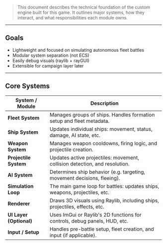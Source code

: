 > This document describes the technical foundation of the custom engine built for this game. It outlines major systems, how they interact, and what responsibilities each module owns.

---
## Goals

- Lightweight and focused on simulating autonomous fleet battles
- Modular system separation (not ECS)
- Easily debug visuals (raylib + rayGUI)
- Extensible for campaign layer later

---
## Core Systems

| System / Module       | Description                                                                 |
|------------------------|-----------------------------------------------------------------------------|
| **Fleet System**       | Manages groups of ships. Handles formation setup and fleet metadata.        |
| **Ship System**        | Updates individual ships: movement, status, damage, AI state, etc.          |
| **Weapon System**      | Manages weapon cooldowns, firing logic, and projectile creation.            |
| **Projectile System**  | Updates active projectiles: movement, collision detection, and resolution.  |
| **AI System**          | Determines ship behavior (e.g. targeting, movement decisions, fleeing).     |
| **Simulation Loop**    | The main game loop for battles: updates ships, weapons, projectiles, etc.   |
| **Renderer**           | Draws 3D visuals using Raylib, including ships, projectiles, effects, etc.  |
| **UI Layer (Optional)**| Uses ImGui or Raylib's 2D functions for controls, debug panels, HUD, etc.   |
| **Input / Setup**      | Handles pre-battle setup, fleet creation, and input (if applicable).        |
